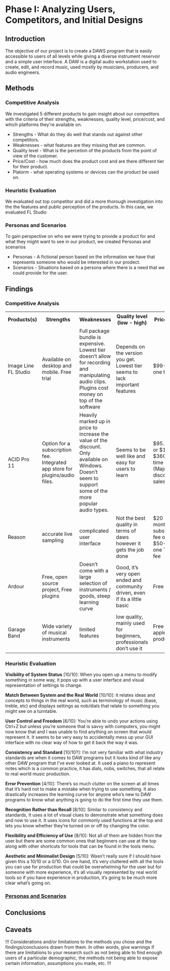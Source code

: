 # Phase I: Analyzing Users, Competitors, and Initial Designs

## Introduction
The objective of our project is to create a DAWS program that is easily accessible to users of all levels while giving a diverse instrument reservoir and a simple user interface. A DAW is a digital audio workstation used to create, edit, and record music, used mostly by musicians, producers, and audio engineers. 

## Methods
<!-- !!! Describe research methods you used to discover new insights, which explains the purpose of each. Provide enough detail that someone would be able to faithfully reproduce your research. !!! -->

### Competitive Analysis
We investigated 5 different products to gain insight about our competitors with the criteria of their strengths, weaknesses, quality level, price/cost, and which platforms they're available on.
- Strengths - What do they do well that stands out against other competitors.
- Weaknesses - what features are they missing that are common.
- Quality level - What is the percetion of the products from the point of view of the customer.
- Price/Cost - how much does the product cost and are there different tier for their product.
- Platorm - what operating systems or devices can the product be used on.

### Heuristic Evaluation
We evaluated out top competitor and did a more thorough investigation into the the features and public perception of the products. In this case, we evaluated FL Studio

### Personas and Scenarios
To gain perspective on who we were trying to provide a product for and what they might want to see in our product, we created Personas and scenarios
- Personas - A fictional person based on the information we have that represents someone who would be interested in our prodect.
- Scenarios - Situations based on a persona where there is a need that we could provide for the user.

## Findings
<!--!!! For each research method, detail each of the findings point-by-point to clarify new discoveries of users' needs !!!-->

### Competitive Analysis
<table>
  <tr>
    <th> Products(s)</th>
    <th>Strengths</th>
    <th>Weaknesses</th>
    <th>Quality level (low - high)</th>
    <th>Price/ Cost</th>
    <th>Platform</th>
  </tr>
  <tr>
    <td>Image Line FL Studio</td>
    <td>Available on desktop and mobile. Free trial</td>
    <td>Full package bundle is expensive. Lowest tier doesn’t allow for recording and manipulating audio clips. Plugins cost money on top of the software</td>
    <td>Depends on the version you get. Lowest tier seems to lack important features</td>
    <td>$99-$500 one time fee</td>
    <td>Windows, Apple, Android</td>
  </tr>
  <tr>
    <td>ACID Pro 11</td>
    <td>Option for a subscription fee. Integrated app store for plugins/audio files.</td>
    <td>Heavily marked up in price to increase the value of the discount. Only available on Windows. Doesn’t seem to support some of the more popular audio types.</td>
    <td>Seems to be well like and easy for users to learn</td>
    <td>$95.88/year or $110 - $3600 One time fee (Majorly discounted sales</td>
    <td>Windows 10/11</td>
  </tr>
  <tr>
    <td>Reason</td>
    <td>accurate live sampling</td>
    <td>complicated user interface</td>
    <td>Not the best quality in terms of daws however it gets the job done</td>
    <td>$20 monthly subscription fee or $50-$500 one Time fee</td>
    <td>Mac, Windows</td>
  </tr>
  <tr>
    <td>Ardour</td>
    <td>Free, open source project, Free plugins</td>
    <td>Doesn’t come with a large selection of instruments / goods, steep learning curve</td>
    <td>Good, it’s very open ended and community driven, even if its a little basic</td>
    <td>Free</td>
    <td>Apple, Windows, Linux</td>
  </tr>
  <tr>
    <td>Garage Band</td>
    <td>Wide variety of musical instruments</td>
    <td>limited features</td>
    <td>low quality, mainly used for beginners, professionals don’t use it</td>
    <td>Free on apple products</td>
    <td>Mac</td>
  </tr>
</table>

### Heuristic Evaluation
**Visibility of System Status** [10/10]: When you open up a menu to modify something in some way, it pops up with a user interface and visual representation of settings to change.

**Match Between System and the Real World** [10/10]: it relates ideas and concepts to things in the real world, such as terminology of music (base, treble, etc) and displays settings as nob/dials that relate to something you might see on a turntable.

**User Control and Freedom** [6/10]: You’re able to undo your actions using Ctrl+Z but unless you’re someone that is savvy with computers, you might now know that and I was unable to find anything on screen that would represent it. It seems to be very easy to accidentally mess up your GUI interface with no clear way of how to get it back the way it was.

**Consistency and Standard** [10/10?]: I’m not very familiar with what industry standards are when it comes to DAW programs but it looks kind of like any other DAW program that I’ve ever looked at. It used a piano to represent notes which is a common practice, it has dials, nobs, switches, that all relate to real world music production.

**Error Prevention** [4/10]: There’s so much clutter on the screen at all times that it’s hard not to make a mistake when trying to use something. It also drastically increases the learning curve for anyone who’s new to DAW programs to know what anything is going to do the first time they use them.

**Recognition Rather than Recall** [8/10]: Similar to consistency and standards, It uses a lot of visual clues to demonstrate what something does and now to use it. It uses icons for commonly used functions at the top and lets you know whether they’re turned on or off by changing the color.

**Flexibility and Efficiency of Use** [8/10]: Not all of them are hidden from the user but there are some common ones that beginners can use at the top along with other shortcuts for tools that can be found in the tools menu.

**Aesthetic and Minimalist Design** [5/10]: Wasn’t really sure if I should have given this a 10/10 or a 0/10. On one hand, it’s very cluttered with all the tools you can use for production that could be overwhelming for the user but for someone with more experience, it’s all visually represented by real world tools so if you have experience in production, it’s going to be much more clear what’s going on.

### [Personas and Scenarios](https://chicostate.github.io/ux-dawdle/personas/)




## Conclusions
<!--!!! Discoveries derived from the methods and their findings. Interpret how the findings translate into new insights into UX design recommendations. Describe those recommendations and how they should shape future work. In this section, include the new design recommendations based on the latest user insights. !!!-->



## Caveats

!!! Considerations and/or limitations to the methods you chose and the findings/conclusions drawn from them. In other words, give warnings if there are limitations to your research such as not being able to find enough users of a particular demographic, the methods not being able to expose certain information, assumptions you made, etc. !!!

